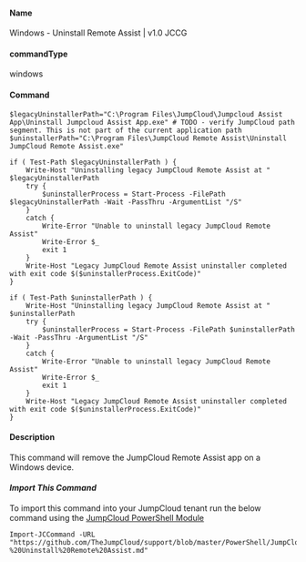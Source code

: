 #### Name

Windows - Uninstall Remote Assist | v1.0 JCCG

#### commandType

windows

#### Command

```
$legacyUninstallerPath="C:\Program Files\JumpCloud\Jumpcloud Assist App\Uninstall Jumpcloud Assist App.exe" # TODO - verify JumpCloud path segment. This is not part of the current application path
$uninstallerPath="C:\Program Files\JumpCloud Remote Assist\Uninstall JumpCloud Remote Assist.exe"

if ( Test-Path $legacyUninstallerPath ) {
    Write-Host "Uninstalling legacy JumpCloud Remote Assist at " $legacyUninstallerPath
    try {
        $uninstallerProcess = Start-Process -FilePath $legacyUninstallerPath -Wait -PassThru -ArgumentList "/S"
    }
    catch {
        Write-Error "Unable to uninstall legacy JumpCloud Remote Assist"
        Write-Error $_
        exit 1
    }
    Write-Host "Legacy JumpCloud Remote Assist uninstaller completed with exit code $($uninstallerProcess.ExitCode)"
}

if ( Test-Path $uninstallerPath ) {
    Write-Host "Uninstalling legacy JumpCloud Remote Assist at " $uninstallerPath
    try {
        $uninstallerProcess = Start-Process -FilePath $uninstallerPath -Wait -PassThru -ArgumentList "/S"
    }
    catch {
        Write-Error "Unable to uninstall legacy JumpCloud Remote Assist"
        Write-Error $_
        exit 1
    }
    Write-Host "Legacy JumpCloud Remote Assist uninstaller completed with exit code $($uninstallerProcess.ExitCode)"
}

```

#### Description

This command will remove the JumpCloud Remote Assist app on a Windows device.

#### _Import This Command_

To import this command into your JumpCloud tenant run the below command using the [JumpCloud PowerShell Module](https://github.com/TheJumpCloud/support/wiki/Installing-the-JumpCloud-PowerShell-Module)

```
Import-JCCommand -URL "https://github.com/TheJumpCloud/support/blob/master/PowerShell/JumpCloud%20Commands%20Gallery/Windows%20Commands/Windows%20-%20Uninstall%20Remote%20Assist.md"
```
